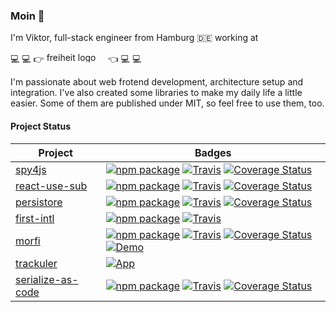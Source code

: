 ### Moin 👋

I'm Viktor, full-stack engineer from Hamburg 🇩🇪 working at

💻 💻 👉 <a href="https://freiheit.com"><img src="https://freiheit.com/img/logo_white.svg" alt="freiheit logo" width="94" height="16"></a> 👈 💻 💻

I'm passionate about web frotend development, architecture setup and integration. I've also created some libraries to make my daily life a little easier. Some of them are published under MIT, so feel free to use them, too.

#### Project Status

Project                                                           | Badges
------------------------------------------------------------------|-----------------------------------------------
[spy4js](https://github.com/fdc-viktor-luft/spy4js)               | [![npm package][spy4js-npm-image]][spy4js-npm-url] [![Travis][spy4js-build-image]][spy4js-build-url] [![Coverage Status][spy4js-coveralls-image]][spy4js-coveralls-url]
[react-use-sub](https://github.com/fdc-viktor-luft/react-use-sub) | [![npm package][react-use-sub-npm-image]][react-use-sub-npm-url] [![Travis][react-use-sub-build-image]][react-use-sub-build-url] [![Coverage Status][react-use-sub-coveralls-image]][react-use-sub-coveralls-url]
[persistore](https://github.com/fdc-viktor-luft/persistore)               | [![npm package][persistore-npm-image]][persistore-npm-url] [![Travis][persistore-build-image]][persistore-build-url] [![Coverage Status][persistore-coveralls-image]][persistore-coveralls-url]
[first-intl](https://github.com/fdc-viktor-luft/first-intl)               | [![npm package][first-intl-npm-image]][first-intl-npm-url] [![Travis][first-intl-build-image]][first-intl-build-url]
[morfi](https://github.com/fdc-viktor-luft/morfi)               | [![npm package][morfi-npm-image]][morfi-npm-url] [![Travis][morfi-build-image]][morfi-build-url] [![Coverage Status][morfi-coveralls-image]][morfi-coveralls-url] [![Demo][morfi-demo-image]][morfi-demo-url] 
[trackuler](https://github.com/fdc-viktor-luft/trackuler)               | [![App][trackuler-app-image]][trackuler-app-url]
[serialize-as-code](https://github.com/fdc-viktor-luft/serialize-as-code)               | [![npm package][serialize-as-code-npm-image]][serialize-as-code-npm-url] [![Travis][serialize-as-code-build-image]][serialize-as-code-build-url] [![Coverage Status][serialize-as-code-coveralls-image]][serialize-as-code-coveralls-url]



[spy4js-build-image]: https://img.shields.io/travis/fdc-viktor-luft/spy4js/master.svg?style=flat-square
[spy4js-build-url]: https://app.travis-ci.com/github/fdc-viktor-luft/spy4js
[spy4js-npm-image]: https://img.shields.io/npm/v/spy4js.svg?style=flat-square
[spy4js-npm-url]: https://www.npmjs.org/package/spy4js
[spy4js-coveralls-image]: https://coveralls.io/repos/github/fdc-viktor-luft/spy4js/badge.svg?branch=master
[spy4js-coveralls-url]: https://coveralls.io/github/fdc-viktor-luft/spy4js?branch=master

[react-use-sub-build-image]: https://img.shields.io/travis/fdc-viktor-luft/react-use-sub/master.svg?style=flat-square
[react-use-sub-build-url]: https://app.travis-ci.com/github/fdc-viktor-luft/react-use-sub
[react-use-sub-npm-image]: https://img.shields.io/npm/v/react-use-sub.svg?style=flat-square
[react-use-sub-npm-url]: https://www.npmjs.org/package/react-use-sub
[react-use-sub-coveralls-image]: https://coveralls.io/repos/github/fdc-viktor-luft/react-use-sub/badge.svg?branch=master
[react-use-sub-coveralls-url]: https://coveralls.io/github/fdc-viktor-luft/react-use-sub?branch=master

[persistore-build-image]: https://img.shields.io/travis/fdc-viktor-luft/persistore/master.svg?style=flat-square
[persistore-build-url]: https://app.travis-ci.com/github/fdc-viktor-luft/persistore
[persistore-npm-image]: https://img.shields.io/npm/v/persistore.svg?style=flat-square
[persistore-npm-url]: https://www.npmjs.org/package/persistore
[persistore-coveralls-image]: https://coveralls.io/repos/github/fdc-viktor-luft/persistore/badge.svg?branch=master
[persistore-coveralls-url]: https://coveralls.io/github/fdc-viktor-luft/persistore?branch=master

[first-intl-build-image]: https://img.shields.io/travis/fdc-viktor-luft/first-intl/master.svg?style=flat-square
[first-intl-build-url]: https://app.travis-ci.com/github/fdc-viktor-luft/first-intl
[first-intl-npm-image]: https://img.shields.io/npm/v/first-intl.svg?style=flat-square
[first-intl-npm-url]: https://www.npmjs.org/package/first-intl


[morfi-build-image]: https://img.shields.io/travis/fdc-viktor-luft/morfi/master.svg?style=flat-square
[morfi-build-url]: https://app.travis-ci.com/github/fdc-viktor-luft/morfi
[morfi-npm-image]: https://img.shields.io/npm/v/morfi.svg?style=flat-square
[morfi-npm-url]: https://www.npmjs.org/package/morfi
[morfi-coveralls-image]: https://coveralls.io/repos/github/fdc-viktor-luft/morfi/badge.svg?branch=master
[morfi-coveralls-url]: https://coveralls.io/github/fdc-viktor-luft/morfi?branch=master
[morfi-demo-image]: https://img.shields.io/static/v1?label=Github%20Pages&message=Demo&color=blue
[morfi-demo-url]: https://fdc-viktor-luft.github.io/morfi/

[trackuler-app-image]: https://img.shields.io/static/v1?label=Github%20Pages&message=Trackuler&color=blueviolet
[trackuler-app-url]: https://fdc-viktor-luft.github.io/trackuler/


[serialize-as-code-build-image]: https://img.shields.io/travis/fdc-viktor-luft/serialize-as-code/master.svg?style=flat-square
[serialize-as-code-build-url]: https://app.travis-ci.com/github/fdc-viktor-luft/serialize-as-code
[serialize-as-code-npm-image]: https://img.shields.io/npm/v/serialize-as-code.svg?style=flat-square
[serialize-as-code-npm-url]: https://www.npmjs.org/package/serialize-as-code
[serialize-as-code-coveralls-image]: https://coveralls.io/repos/github/fdc-viktor-luft/serialize-as-code/badge.svg?branch=master
[serialize-as-code-coveralls-url]: https://coveralls.io/github/fdc-viktor-luft/serialize-as-code?branch=master
